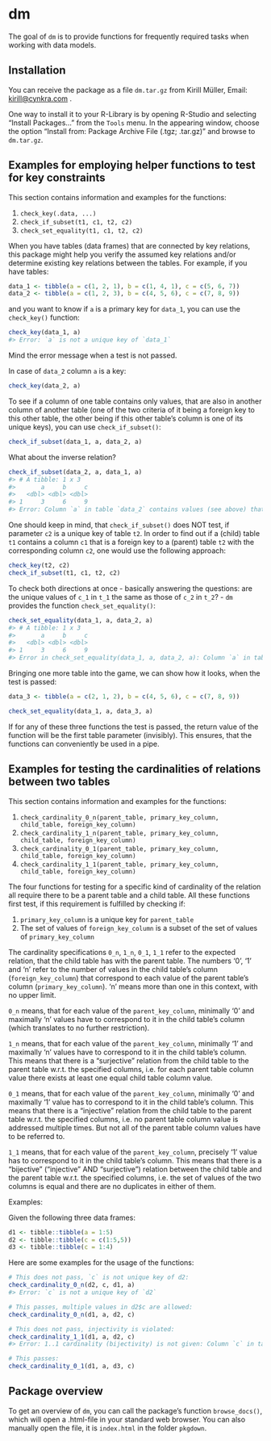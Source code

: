 
<!-- README.md is generated from README.Rmd. Please edit that file -->

# dm

The goal of `dm` is to provide functions for frequently required tasks
when working with data models.

## Installation

You can receive the package as a file `dm.tar.gz` from Kirill Müller,
Email: <kirill@cynkra.com> .

One way to install it to your R-Library is by opening R-Studio and
selecting “Install Packages…” from the `Tools` menu. In the appearing
window, choose the option “Install from: Package Archive File (.tgz;
.tar.gz)” and browse to `dm.tar.gz`.

## Examples for employing helper functions to test for key constraints

This section contains information and examples for the functions:

1.  `check_key(.data, ...)`
2.  `check_if_subset(t1, c1, t2, c2)`
3.  `check_set_equality(t1, c1, t2, c2)`

When you have tables (data frames) that are connected by key relations,
this package might help you verify the assumed key relations and/or
determine existing key relations between the tables. For example, if you
have tables:

``` r
data_1 <- tibble(a = c(1, 2, 1), b = c(1, 4, 1), c = c(5, 6, 7))
data_2 <- tibble(a = c(1, 2, 3), b = c(4, 5, 6), c = c(7, 8, 9))
```

and you want to know if `a` is a primary key for `data_1`, you can use
the `check_key()` function:

``` r
check_key(data_1, a)
#> Error: `a` is not a unique key of `data_1`
```

Mind the error message when a test is not passed.

In case of `data_2` column `a` is a key:

``` r
check_key(data_2, a)
```

To see if a column of one table contains only values, that are also in
another column of another table (one of the two criteria of it being a
foreign key to this other table, the other being if this other table’s
column is one of its unique keys), you can use `check_if_subset()`:

``` r
check_if_subset(data_1, a, data_2, a)
```

What about the inverse relation?

``` r
check_if_subset(data_2, a, data_1, a)
#> # A tibble: 1 x 3
#>       a     b     c
#>   <dbl> <dbl> <dbl>
#> 1     3     6     9
#> Error: Column `a` in table `data_2` contains values (see above) that are not present in column `a` in table `data_1`
```

One should keep in mind, that `check_if_subset()` does NOT test, if
parameter `c2` is a unique key of table `t2`. In order to find out if a
(child) table `t1` contains a column `c1` that is a foreign key to a
(parent) table `t2` with the corresponding column `c2`, one would use
the following approach:

``` r
check_key(t2, c2)
check_if_subset(t1, c1, t2, c2)
```

To check both directions at once - basically answering the questions:
are the unique values of `c_1` in `t_1` the same as those of `c_2` in
`t_2`? - `dm` provides the function `check_set_equality()`:

``` r
check_set_equality(data_1, a, data_2, a)
#> # A tibble: 1 x 3
#>       a     b     c
#>   <dbl> <dbl> <dbl>
#> 1     3     6     9
#> Error in check_set_equality(data_1, a, data_2, a): Column `a` in table `data_2` contains values (see above) that are not present in column `a` in table `data_1`
```

Bringing one more table into the game, we can show how it looks, when
the test is passed:

``` r
data_3 <- tibble(a = c(2, 1, 2), b = c(4, 5, 6), c = c(7, 8, 9))

check_set_equality(data_1, a, data_3, a)
```

If for any of these three functions the test is passed, the return value
of the function will be the first table parameter (invisibly). This
ensures, that the functions can conveniently be used in a
pipe.

## Examples for testing the cardinalities of relations between two tables

This section contains information and examples for the functions:

1.  `check_cardinality_0_n(parent_table, primary_key_column,
    child_table, foreign_key_column)`
2.  `check_cardinality_1_n(parent_table, primary_key_column,
    child_table, foreign_key_column)`
3.  `check_cardinality_0_1(parent_table, primary_key_column,
    child_table, foreign_key_column)`
4.  `check_cardinality_1_1(parent_table, primary_key_column,
    child_table, foreign_key_column)`

The four functions for testing for a specific kind of cardinality of the
relation all require there to be a parent table and a child table. All
these functions first test, if this requirement is fulfilled by checking
if:

1.  `primary_key_column` is a unique key for `parent_table`
2.  The set of values of `foreign_key_column` is a subset of the set of
    values of `primary_key_column`

The cardinality specifications `0_n`, `1_n`, `0_1`, `1_1` refer to the
expected relation, that the child table has with the parent table. The
numbers ‘0’, ‘1’ and ‘n’ refer to the number of values in the child
table’s column (`foreign_key_column`) that correspond to each value of
the parent table’s column (`primary_key_column`). ‘n’ means more than
one in this context, with no upper limit.

`0_n` means, that for each value of the `parent_key_column`, minimally
‘0’ and maximally ‘n’ values have to correspond to it in the child
table’s column (which translates to no further restriction).

`1_n` means, that for each value of the `parent_key_column`, minimally
‘1’ and maximally ‘n’ values have to correspond to it in the child
table’s column. This means that there is a “surjective” relation from
the child table to the parent table w.r.t. the specified columns,
i.e. for each parent table column value there exists at least one equal
child table column value.

`0_1` means, that for each value of the `parent_key_column`, minimally
‘0’ and maximally ‘1’ value has to correspond to it in the child
table’s column. This means that there is a “injective” relation from
the child table to the parent table w.r.t. the specified columns,
i.e. no parent table column value is addressed multiple times. But not
all of the parent table column values have to be referred to.

`1_1` means, that for each value of the `parent_key_column`, precisely
‘1’ value has to correspond to it in the child table’s column. This
means that there is a “bijective” (“injective” AND “surjective”)
relation between the child table and the parent table w.r.t. the
specified columns, i.e. the set of values of the two columns is equal
and there are no duplicates in either of them.

Examples:

Given the following three data frames:

``` r
d1 <- tibble::tibble(a = 1:5)
d2 <- tibble::tibble(c = c(1:5,5))
d3 <- tibble::tibble(c = 1:4)
```

Here are some examples for the usage of the functions:

``` r
# This does not pass, `c` is not unique key of d2:
check_cardinality_0_n(d2, c, d1, a)
#> Error: `c` is not a unique key of `d2`

# This passes, multiple values in d2$c are allowed:
check_cardinality_0_n(d1, a, d2, c)

# This does not pass, injectivity is violated:
check_cardinality_1_1(d1, a, d2, c)
#> Error: 1..1 cardinality (bijectivity) is not given: Column `c` in table `d2` contains duplicate values.

# This passes:
check_cardinality_0_1(d1, a, d3, c)
```

## Package overview

To get an overview of `dm`, you can call the package’s function
`browse_docs()`, which will open a .html-file in your standard web
browser. You can also manually open the file, it is `index.html` in the
folder `pkgdown`.
